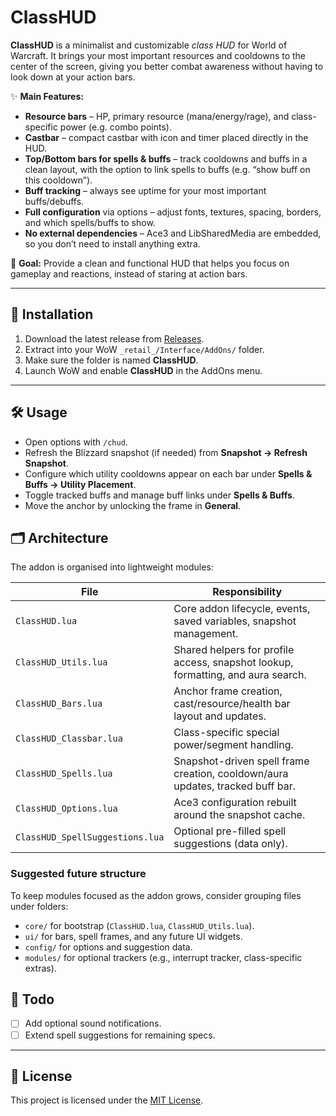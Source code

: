# ClassHUD

**ClassHUD** is a minimalist and customizable _class HUD_ for World of Warcraft. It brings your most important resources and cooldowns to the center of the screen, giving you better combat awareness without having to look down at your action bars.

✨ **Main Features:**

- **Resource bars** – HP, primary resource (mana/energy/rage), and class-specific power (e.g. combo points).
- **Castbar** – compact castbar with icon and timer placed directly in the HUD.
- **Top/Bottom bars for spells & buffs** – track cooldowns and buffs in a clean layout, with the option to link spells to buffs (e.g. “show buff on this cooldown”).
- **Buff tracking** – always see uptime for your most important buffs/debuffs.
- **Full configuration** via options – adjust fonts, textures, spacing, borders, and which spells/buffs to show.
- **No external dependencies** – Ace3 and LibSharedMedia are embedded, so you don’t need to install anything extra.

🎯 **Goal:** Provide a clean and functional HUD that helps you focus on gameplay and reactions, instead of staring at action bars.

---

## 🔧 Installation

1. Download the latest release from [Releases](../../releases).
2. Extract into your WoW `_retail_/Interface/AddOns/` folder.
3. Make sure the folder is named **ClassHUD**.
4. Launch WoW and enable **ClassHUD** in the AddOns menu.

---

## 🛠 Usage

- Open options with `/chud`.
- Refresh the Blizzard snapshot (if needed) from **Snapshot → Refresh Snapshot**.
- Configure which utility cooldowns appear on each bar under **Spells & Buffs → Utility Placement**.
- Toggle tracked buffs and manage buff links under **Spells & Buffs**.
- Move the anchor by unlocking the frame in **General**.

## 🗂 Architecture

The addon is organised into lightweight modules:

| File                            | Responsibility                                                                   |
| ------------------------------- | -------------------------------------------------------------------------------- |
| `ClassHUD.lua`                  | Core addon lifecycle, events, saved variables, snapshot management.              |
| `ClassHUD_Utils.lua`            | Shared helpers for profile access, snapshot lookup, formatting, and aura search. |
| `ClassHUD_Bars.lua`             | Anchor frame creation, cast/resource/health bar layout and updates.              |
| `ClassHUD_Classbar.lua`         | Class-specific special power/segment handling.                                   |
| `ClassHUD_Spells.lua`           | Snapshot-driven spell frame creation, cooldown/aura updates, tracked buff bar.   |
| `ClassHUD_Options.lua`          | Ace3 configuration rebuilt around the snapshot cache.                            |
| `ClassHUD_SpellSuggestions.lua` | Optional pre-filled spell suggestions (data only).                               |

### Suggested future structure

To keep modules focused as the addon grows, consider grouping files under folders:

- `core/` for bootstrap (`ClassHUD.lua`, `ClassHUD_Utils.lua`).
- `ui/` for bars, spell frames, and any future UI widgets.
- `config/` for options and suggestion data.
- `modules/` for optional trackers (e.g., interrupt tracker, class-specific extras).

## 🦴 Todo

- [ ] Add optional sound notifications.
- [ ] Extend spell suggestions for remaining specs.

---

## 📜 License

This project is licensed under the [MIT License](LICENSE).
